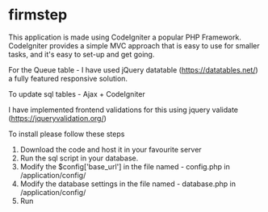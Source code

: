 # firmstep
This application is made using CodeIgniter a popular PHP Framework. CodeIgniter provides a simple MVC approach that is easy to use for smaller tasks, and it's easy to set-up and get going.

For the Queue table - I have used jQuery datatable (https://datatables.net/) a fully featured responsive solution.

To update sql tables - Ajax + CodeIgniter

I have implemented frontend validations for this using jquery validate (https://jqueryvalidation.org/)

To install please follow these steps

1. Download the code and host it in your favourite server
2. Run the sql script in your database.
3. Modify the $config['base_url'] in the file named - config.php in /application/config/
4. Modify the database settings in the file named - database.php in /application/config/
5. Run
